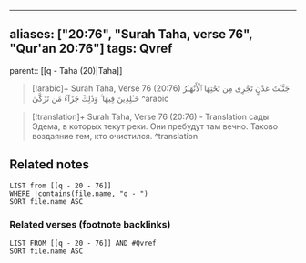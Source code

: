 
---
aliases: ["20:76", "Surah Taha, verse 76", "Qur'an 20:76"]
tags: Qvref
---

parent:: [[q - Taha (20)|Taha]]

> [!arabic]+ Surah Taha, Verse 76 (20:76)
> <span class="quran-arabic">جَنَّـٰتُ عَدْنٍ تَجْرِى مِن تَحْتِهَا ٱلْأَنْهَـٰرُ خَـٰلِدِينَ فِيهَا ۚ وَذَٰلِكَ جَزَآءُ مَن تَزَكَّىٰ</span>
^arabic

> [!translation]+ Surah Taha, Verse 76 (20:76) - Translation
> сады Эдема, в которых текут реки. Они пребудут там вечно. Таково воздаяние тем, кто очистился.
^translation



## Related notes
```dataview
LIST from [[q - 20 - 76]]
WHERE !contains(file.name, "q - ")
SORT file.name ASC
```

### Related verses (footnote backlinks)
```dataview
LIST FROM [[q - 20 - 76]] AND #Qvref
SORT file.name ASC
```

